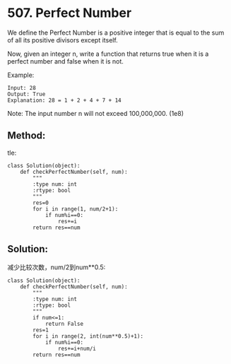 # 507. Perfect Number

We define the Perfect Number is a positive integer that is equal to the sum of all its positive divisors except itself.

Now, given an integer n, write a function that returns true when it is a perfect number and false when it is not.

Example:

    Input: 28
    Output: True
    Explanation: 28 = 1 + 2 + 4 + 7 + 14

Note: The input number n will not exceed 100,000,000. (1e8)

## Method:

tle:

    class Solution(object):
        def checkPerfectNumber(self, num):
            """
            :type num: int
            :rtype: bool
            """
            res=0
            for i in range(1, num/2+1):
                if num%i==0:
                    res+=i
            return res==num
            
## Solution:

减少比较次数，num/2到num**0.5:

    class Solution(object):
        def checkPerfectNumber(self, num):
            """
            :type num: int
            :rtype: bool
            """
            if num<=1:
                return False
            res=1
            for i in range(2, int(num**0.5)+1):
                if num%i==0:
                    res+=i+num/i
            return res==num
            
            
